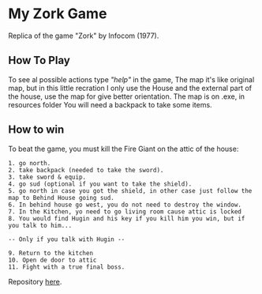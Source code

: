# My Zork Game

Replica of the game "Zork" by Infocom (1977). 

## How To Play

To see al possible actions type _"help"_ in the game,
The map it's like original map, but in this little recration I only use the House and the external part of the house, use the map for 
give better orientation. The map is on .exe, in resources folder
You will need a backpack to take some items.

## How to win

To beat the game, you must kill the Fire Giant on the attic of the house:
	
	1. go north.
	2. take backpack (needed to take the sword).
	3. take sword & equip.
	4. go sud (optional if you want to take the shield).
	5. go north in case you got the shield, in other case just follow the map to Behind House going sud.
	6. In behind house go west, you do not need to destroy the window.
	7. In the Kitchen, yo need to go living room cause attic is locked 
	8. You would find Hugin and his key if you kill him you win, but if you talk to him...
	
	-- Only if you talk with Hugin --

	9. Return to the kitchen
	10. Open de door to attic
	11. Fight with a true final boss.

Repository [here](https://github.com/Erick9Thor/Zork).